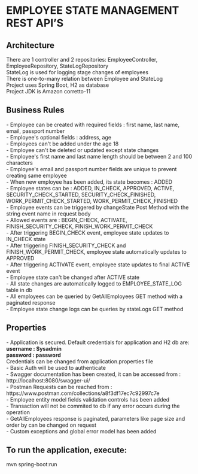 <h1>EMPLOYEE STATE MANAGEMENT REST API’S</h1>

<h2>Architecture</h2>
There are 1 controller and 2 repositories: EmployeeController, EmployeeRepository, StateLogRepository </br>
StateLog is used for logging stage changes of employees</br>
There is one-to-many relation between Employee and StateLog</br>
Project uses Spring Boot, H2 as database </br>
Project JDK is Amazon corretto-11 </br>

<h2>Business Rules</h2>
- Employee can be created with required fields : first name, last name, email, passport number </br>
- Employee's optional fields : address, age </br>
- Employees can't be added under the age 18 </br>
- Employee can't be deleted or updated except state changes </br>
- Employee's first name and last name length should be between 2 and 100 characters </br>
- Employee's email and passport number fields are unique to prevent creating same employee </br>
- When new employee has been added, its state becomes : ADDED </br>
- Employee states can be : ADDED, IN_CHECK, APPROVED, ACTIVE, SECURITY_CHECK_STARTED, SECURITY_CHECK_FINISHED, WORK_PERMIT_CHECK_STARTED, WORK_PERMIT_CHECK_FINISHED </br>
- Employee events can be triggered by changeState Post Method with the string event name in request body </br>
- Allowed events are : BEGIN_CHECK, ACTIVATE, FINISH_SECURITY_CHECK, FINISH_WORK_PERMIT_CHECK </br>
- After triggering BEGIN_CHECK event, employee state updates to IN_CHECK state </br>
- After triggering FINISH_SECURITY_CHECK and FINISH_WORK_PERMIT_CHECK, employee state automatically updates to APPROVED </br>
- After triggering ACTIVATE event, employee state updates to final ACTIVE event </br>
- Employee state can't be changed after ACTIVE state </br>
- All state changes are automatically logged to EMPLOYEE_STATE_LOG table in db </br>
- All employees can be queried by GetAllEmployees GET method with a paginated response </br>
- Employee state change logs can be queries by stateLogs GET method

<h2>Properties</h2>
- Application is secured. Default credentials for application and H2 db are: </br>
<B>username : Sysadmin</B> </br>
<B>password : password</B> </br>
Credentials can be changed from application.properties file </br>
- Basic Auth will be used to authenticate </br>
- Swagger documentation has been created, it can be accessed from : </br>
http://localhost:8080/swagger-ui/ </br>
- Postman Requests can be reached from : </br>
https://www.postman.com/collections/a8f3df17ec7c92997c7e </br>
- Employee entity model fields validation controls has been added </br>
- Transaction will not be commited to db if any error occurs during the operation </br>
- GetAllEmployees response is paginated, parameters like page size and order by can be changed on request </br>
- Custom exceptions and global error model has been added </br>

<h2>To run the application, execute:</h2>
mvn spring-boot:run
